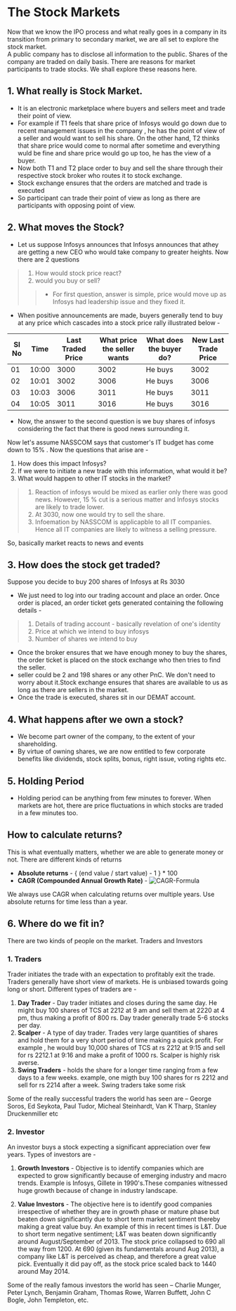 # The Stock Markets

Now that we know the IPO process and what really goes in a company in its transition from primary to secondary market, we are all set to explore the stock market.
<br>
A public company has to disclose all information to the public. Shares of the company are traded on daily basis. There are reasons for market participants to trade stocks. We shall explore these reasons here.

## 1. What really is Stock Market.

* It is an electronic marketplace where buyers and sellers meet and trade their point of view.
* For example if T1 feels that share price of Infosys would go down due to recent management issues in the company , he has the point of view of a seller and would want to sell his share. On the other hand, T2 thinks that share price would come to normal after sometime and everything wuld be fine and share price would go up too, he has the view of a buyer.
* Now both T1 and T2 place order to buy and sell the share through their respective stock broker who routes it to stock exchange.
* Stock exchange ensures that the orders are matched and trade is executed
* So participant can trade their point of view as long as there are participants with opposing point of view.

## 2. What moves the Stock?

* Let us suppose Infosys announces that Infosys announces that athey are getting a new CEO who would take company to greater heights. Now there are 2 questions
> 1. How would stock price react?
> 2. would you buy or sell?
>> * For first question, answer is simple, price would move up as Infosys had leadership issue and they fixed it.
* When positive announcements are made, buyers generally tend to buy at any price which cascades into a stock price rally illustrated below - 

Sl No|	Time	|Last Traded Price|	What price the seller wants|	What does the buyer do?|	New Last Trade Price
----| ----| ----| ----| ----| ----|
01|	10:00	|3000|	3002|	He buys	|3002
02	|10:01	|3002	|3006|	He buys	|3006
03	|10:03	|3006	|3011|	He buys	|3011
04	|10:05	|3011	|3016|	He buys	|3016

* Now, the answer to the second question is we buy shares of infosys considering the fact that there is good news surrounding it.

Now let's assume NASSCOM says that customer's IT budget has come down to 15% . Now the questions that arise are - 

1. How does this impact Infosys?
2. If we were to initiate a new trade with this information, what would it be?
3. What would happen to other IT stocks in the market?

> 1. Reaction of infosys would be mixed as earlier only there was good news. However, 15 % cut is a serious matter and Infosys stocks are likely to trade lower.
> 2. At 3030, now one would try to sell the share.
> 3. Infoemation by NASSCOM is applicapble to all IT companies. Hence all IT companies are likely to witness a selling pressure.

So, basically market reacts to news and events

## 3. How does the stock get traded?

Suppose you decide to buy 200 shares of Infosys at Rs 3030

* We just need to log into our trading account and place an order. Once order is placed, an order ticket gets generated containing the following details - 
> 1. Details of trading account - basically revelation of one's identity
> 2. Price at which we intend to buy infosys
> 3. Number of shares we intend to buy
* Once the broker ensures that we have enough money to buy the shares, the order ticket is placed on the stock exchange who then tries to find the seller.
* seller could be 2 and 198 shares or any other PnC. We don't need to worry about it.Stock exchange ensures that shares are available to us as long as there are sellers in the market.
* Once the trade is executed, shares sit in our DEMAT account.

## 4. What happens after we own a stock?

* We become part owner of the company, to the extent of your shareholding.
* By virtue of owning shares, we are now entitled to few corporate benefits like dividends, stock splits, bonus, right issue, voting rights etc.

## 5. Holding Period

* Holding period can be anything from few minutes to forever. When markets are hot, there are price fluctuations in which stocks are traded in a few minutes too.

## How to calculate returns?

This is what eventually matters, whether we are able to generate money or not. There are different kinds of returns

* **Absolute returns**  - { (end value / start value) - 1 } * 100
* **CAGR (Compounded Annual Growth Rate)** - ![CAGR-Formula](https://user-images.githubusercontent.com/62146744/79003118-86b7cc00-7b6f-11ea-8c7f-82cbc4c85139.jpg)

We always use CAGR when calculating returns over multiple years. Use absolute returns for time less than a year.

## 6. Where do we fit in?

There are two kinds of people on the market. Traders and Investors

### 1. Traders

Trader initiates the trade with an expectation to profitably exit the trade. Traders generally have short view of markets. He is unbiased towards going long or short. Different types of traders are - 

1. **Day Trader** - Day trader initiates and closes during the same day. He might buy 100 shares of TCS at 2212 at 9 am and sell them at 2220 at 4 pm, thus making a profit of 800 rs. Day trader generally trade 5-6 stocks per day.
2. **Scalper** - A type of day trader. Trades very large quantities of shares and hold them for a very short period of time making a quick profit. For example , he would buy 10,000 shares of TCS at rs 2212 at 9:15 and sell for rs 2212.1 at 9:16 and make a profit of 1000 rs. Scalper is highly risk averse.
3. **Swing Traders** - holds the share for a longer time ranging from a few days to a few weeks. example, one migth buy 100 shares for rs 2212 and sell for rs 2214 after a week. Swing traders take some risk

Some of the really successful traders the world has seen are – George Soros, Ed Seykota, Paul Tudor, Micheal Steinhardt, Van K Tharp, Stanley Druckenmiller etc

### 2. Investor

An investor buys a stock expecting a significant appreciation over few years. Types of investors are - 

1. **Growth Investors** - Objective is to identify companies which are expected to grow significantly because of emerging industry and macro trends. Example is Infosys, Gillete in 1990's.These companies witnessed huge growth because of change in industry landscape.

2. **Value Investors** - The objective here is to identify good companies irrespective of whether they are in growth phase or mature phase but beaten down significantly due to short term market sentiment thereby making a great value buy. An example of this in recent times is L&T. Due to short term negative sentiment; L&T was beaten down significantly around August/September of 2013. The stock price collapsed to 690 all the way from 1200. At 690 (given its fundamentals around Aug 2013), a company like L&T is perceived as cheap, and therefore a great value pick. Eventually it did pay off, as the stock price scaled back to 1440 around May 2014.

Some of the really famous investors the world has seen – Charlie Munger, Peter Lynch, Benjamin Graham, Thomas Rowe, Warren Buffett, John C Bogle, John Templeton, etc.



































































